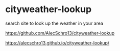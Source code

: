 # cityweather-lookup
search site to look up the weather in your area

https://github.com/AlecSchro13/cityweather-lookup

https://alecschro13.github.io/cityweather-lookup/
